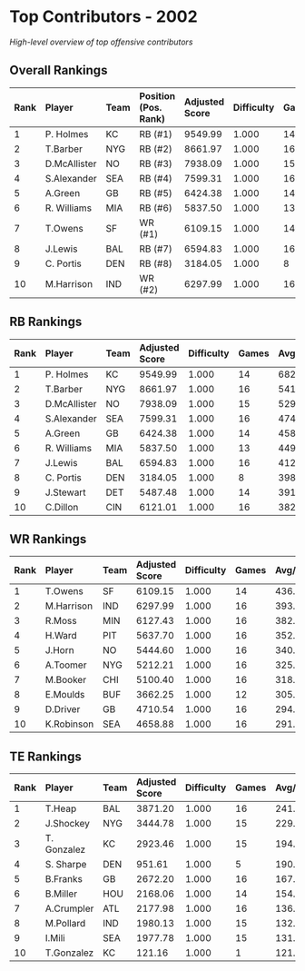 # Top Contributors - 2002

*High-level overview of top offensive contributors*

## Overall Rankings

| Rank | Player       | Team | Position (Pos. Rank) | Adjusted Score | Difficulty | Games | Avg/Game | Typical | Consistency | Trend      |
| :----| :------------| :----| :--------------------| :--------------| :----------| :-----| :--------| :-------| :-----------| :----------|
| 1    | P. Holmes    | KC   | RB (#1)              | 9549.99        | 1.000      | 14    | 682.14   | 621.74  | 7/0/7       | Decreasing |
| 2    | T.Barber     | NYG  | RB (#2)              | 8661.97        | 1.000      | 16    | 541.37   | 506.86  | 8/4/4       | Stable     |
| 3    | D.McAllister | NO   | RB (#3)              | 7938.09        | 1.000      | 15    | 529.21   | 483.52  | 6/2/7       | Stable     |
| 4    | S.Alexander  | SEA  | RB (#4)              | 7599.31        | 1.000      | 16    | 474.96   | 425.25  | 8/1/7       | Stable     |
| 5    | A.Green      | GB   | RB (#5)              | 6424.38        | 1.000      | 14    | 458.88   | 441.26  | 5/4/5       | Decreasing |
| 6    | R. Williams  | MIA  | RB (#6)              | 5837.50        | 1.000      | 13    | 449.04   | 449.57  | 5/0/8       | Increasing |
| 7    | T.Owens      | SF   | WR (#1)              | 6109.15        | 1.000      | 14    | 436.37   | 388.79  | 7/0/7       | Increasing |
| 8    | J.Lewis      | BAL  | RB (#7)              | 6594.83        | 1.000      | 16    | 412.18   | 356.04  | 8/2/6       | Stable     |
| 9    | C. Portis    | DEN  | RB (#8)              | 3184.05        | 1.000      | 8     | 398.01   | 374.33  | 1/0/7       | Increasing |
| 10   | M.Harrison   | IND  | WR (#2)              | 6297.99        | 1.000      | 16    | 393.62   | 404.57  | 7/0/9       | Increasing |

## RB Rankings

| Rank | Player       | Team | Adjusted Score | Difficulty | Games | Avg/Game | Typical | Consistency | Trend      |
| :----| :------------| :----| :--------------| :----------| :-----| :--------| :-------| :-----------| :----------|
| 1    | P. Holmes    | KC   | 9549.99        | 1.000      | 14    | 682.14   | 621.74  | 7/0/7       | Decreasing |
| 2    | T.Barber     | NYG  | 8661.97        | 1.000      | 16    | 541.37   | 506.86  | 8/4/4       | Stable     |
| 3    | D.McAllister | NO   | 7938.09        | 1.000      | 15    | 529.21   | 483.52  | 6/2/7       | Stable     |
| 4    | S.Alexander  | SEA  | 7599.31        | 1.000      | 16    | 474.96   | 425.25  | 8/1/7       | Stable     |
| 5    | A.Green      | GB   | 6424.38        | 1.000      | 14    | 458.88   | 441.26  | 5/4/5       | Decreasing |
| 6    | R. Williams  | MIA  | 5837.50        | 1.000      | 13    | 449.04   | 449.57  | 5/0/8       | Increasing |
| 7    | J.Lewis      | BAL  | 6594.83        | 1.000      | 16    | 412.18   | 356.04  | 8/2/6       | Stable     |
| 8    | C. Portis    | DEN  | 3184.05        | 1.000      | 8     | 398.01   | 374.33  | 1/0/7       | Increasing |
| 9    | J.Stewart    | DET  | 5487.48        | 1.000      | 14    | 391.96   | 329.02  | 6/2/6       | Decreasing |
| 10   | C.Dillon     | CIN  | 6121.01        | 1.000      | 16    | 382.56   | 374.77  | 8/1/7       | Increasing |

## WR Rankings

| Rank | Player     | Team | Adjusted Score | Difficulty | Games | Avg/Game | Typical | Consistency | Trend      |
| :----| :----------| :----| :--------------| :----------| :-----| :--------| :-------| :-----------| :----------|
| 1    | T.Owens    | SF   | 6109.15        | 1.000      | 14    | 436.37   | 388.79  | 7/0/7       | Increasing |
| 2    | M.Harrison | IND  | 6297.99        | 1.000      | 16    | 393.62   | 404.57  | 7/0/9       | Increasing |
| 3    | R.Moss     | MIN  | 6127.43        | 1.000      | 16    | 382.96   | 365.46  | 8/2/6       | Increasing |
| 4    | H.Ward     | PIT  | 5637.70        | 1.000      | 16    | 352.36   | 337.96  | 7/1/8       | Decreasing |
| 5    | J.Horn     | NO   | 5444.60        | 1.000      | 16    | 340.29   | 340.14  | 8/3/5       | Stable     |
| 6    | A.Toomer   | NYG  | 5212.21        | 1.000      | 16    | 325.76   | 307.23  | 7/2/7       | Increasing |
| 7    | M.Booker   | CHI  | 5100.40        | 1.000      | 16    | 318.77   | 270.94  | 8/3/5       | Stable     |
| 8    | E.Moulds   | BUF  | 3662.25        | 1.000      | 12    | 305.19   | 312.81  | 4/1/7       | Decreasing |
| 9    | D.Driver   | GB   | 4710.54        | 1.000      | 16    | 294.41   | 302.65  | 8/3/5       | Stable     |
| 10   | K.Robinson | SEA  | 4658.88        | 1.000      | 16    | 291.18   | 302.69  | 8/0/8       | Increasing |

## TE Rankings

| Rank | Player      | Team | Adjusted Score | Difficulty | Games | Avg/Game | Typical | Consistency | Trend      |
| :----| :-----------| :----| :--------------| :----------| :-----| :--------| :-------| :-----------| :----------|
| 1    | T.Heap      | BAL  | 3871.20        | 1.000      | 16    | 241.95   | 207.47  | 8/1/7       | Increasing |
| 2    | J.Shockey   | NYG  | 3444.78        | 1.000      | 15    | 229.65   | 221.02  | 7/0/8       | Increasing |
| 3    | T. Gonzalez | KC   | 2923.46        | 1.000      | 15    | 194.90   | 163.38  | 6/1/8       | Decreasing |
| 4    | S. Sharpe   | DEN  | 951.61         | 1.000      | 5     | 190.32   | 105.09  | 1/0/4       | Decreasing |
| 5    | B.Franks    | GB   | 2672.20        | 1.000      | 16    | 167.01   | 151.09  | 8/2/6       | Increasing |
| 6    | B.Miller    | HOU  | 2168.06        | 1.000      | 14    | 154.86   | 133.31  | 4/1/9       | Stable     |
| 7    | A.Crumpler  | ATL  | 2177.98        | 1.000      | 16    | 136.12   | 129.05  | 8/1/7       | Increasing |
| 8    | M.Pollard   | IND  | 1980.13        | 1.000      | 15    | 132.01   | 113.59  | 6/1/8       | Stable     |
| 9    | I.Mili      | SEA  | 1977.78        | 1.000      | 15    | 131.85   | 120.77  | 7/1/7       | Increasing |
| 10   | T.Gonzalez  | KC   | 121.16         | 1.000      | 1     | 121.16   | 121.16  | 0/0/1       | Stable     |

